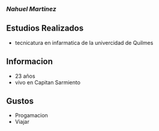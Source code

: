 ### *Nahuel Martinez*

## Estudios Realizados 
- tecnicatura en infarmatica de la univercidad de Quilmes

## Informacion 
- 23 años
- vivo en Capitan Sarmiento 

## Gustos 
- Progamacion
- Viajar 


